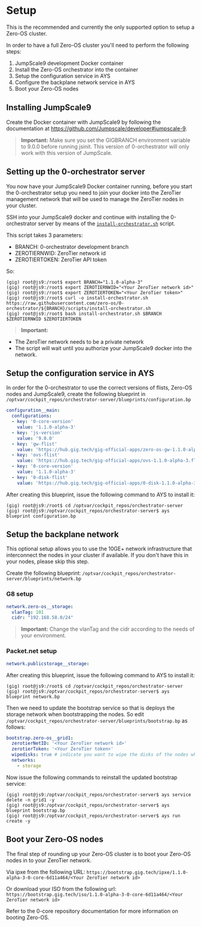 # Setup

This is the recommended and currently the only supported option to setup a Zero-OS cluster.

In order to have a full Zero-OS cluster you'll need to perform the following steps:
1. JumpScale9 development Docker container
2. Install the Zero-OS orchestrator into the container
3. Setup the configuration service in AYS
4. Configure the backplane network service in AYS
5. Boot your Zero-OS nodes

## Installing JumpScale9

Create the Docker container with JumpScale9 by following the documentation at https://github.com/Jumpscale/developer#jumpscale-9.
> **Important:** Make sure you set the GIGBRANCH environment variable to 9.0.0 before running jsinit. This version of 0-orchestrator will only work with this version of JumpScale.

## Setting up the 0-orchestrator server

You now have your JumpScale9 Docker container running, before you start the 0-orchestrator setup you need to join your docker into the ZeroTier management network that will be used to manage the ZeroTier nodes in your cluster.

SSH into your JumpScale9 docker and continue with installing the 0-orchestrator server by means of the [`install-orchestrator.sh`](../../scripts/install-orchestrator.sh) script.

This script takes 3 parameters:
- BRANCH: 0-orchestrator development branch
- ZEROTIERNWID: ZeroTier network id
- ZEROTIERTOKEN: ZeroTier API token

So:
```
(gig) root@js9:/root$ export BRANCH="1.1.0-alpha-3"
(gig) root@js9:/root$ export ZEROTIERNWID="<Your ZeroTier network id>"
(gig) root@js9:/root$ export ZEROTIERTOKEN="<Your ZeroTier token>"
(gig) root@js9:/root$ curl -o install-orchestrator.sh https://raw.githubusercontent.com/zero-os/0-orchestrator/${BRANCH}/scripts/install-orchestrator.sh
(gig) root@js9:/root$ bash install-orchestrator.sh $BRANCH $ZEROTIERNWID $ZEROTIERTOKEN
```
> **Important:**
- The ZeroTier network needs to be a private network
- The script will wait until you authorize your JumpScale9 docker into the network.

## Setup the configuration service in AYS
In order for the 0-orchestrator to use the correct versions of flists, Zero-OS nodes and JumpScale9, create the following blueprint in `/optvar/cockpit_repos/orchestrator-server/blueprints/configuration.bp`

```yaml
configuration__main:
  configurations:
  - key: '0-core-version'
    value: '1.1.0-alpha-3'
  - key: 'js-version'
    value: '9.0.0'
  - key: 'gw-flist'
    value: 'https://hub.gig.tech/gig-official-apps/zero-os-gw-1.1.0-alpha-3.flist'
  - key: 'ovs-flist'
    value: 'https://hub.gig.tech/gig-official-apps/ovs-1.1.0-alpha-3.flist'
  - key: '0-core-version'
    value: '1.1.0-alpha-3'
  - key: '0-disk-flist'
    value: 'https://hub.gig.tech/gig-official-apps/0-disk-1.1.0-alpha-3.flist'
```

After creating this blueprint, issue the following command to AYS to install it:
```
(gig) root@js9:/root$ cd /optvar/cockpit_repos/orchestrator-server
(gig) root@js9:/optvar/cockpit_repos/orchestrator-server$ ays blueprint configuration.bp
```

## Setup the backplane network
This optional setup allows you to use the 10GE+ network infrastructure that interconnect the nodes in your cluster if available. If you don't have this in your nodes, please skip this step.

Create the following blueprint: `/optvar/cockpit_repos/orchestrator-server/blueprints/network.bp`
### G8 setup
```yaml
network.zero-os__storage:
  vlanTag: 101
  cidr: "192.168.58.0/24"
```
> **Important:** Change the vlanTag and the cidr according to the needs of your environment.

### Packet.net setup

```yaml
network.publicstorage__storage:
```

After creating this blueprint, issue the following command to AYS to install it:
```
(gig) root@js9:/root$ cd /optvar/cockpit_repos/orchestrator-server
(gig) root@js9:/optvar/cockpit_repos/orchestrator-server$ ays blueprint network.bp
```

Then we need to update the bootstrap service so that is deploys the storage network when bootstrapping the nodes. So edit `/optvar/cockpit_repos/orchestrator-server/blueprints/bootstrap.bp` as follows:
```yaml
bootstrap.zero-os__grid1:
  zerotierNetID: '<Your ZeroTier network id>'
  zerotierToken: '<Your ZeroTier token>'
  wipedisks: true # indicate you want to wipe the disks of the nodes when adding them
  networks:
    - storage
```
Now issue the following commands to reinstall the updated bootstrap service:
```shell
(gig) root@js9:/optvar/cockpit_repos/orchestrator-server$ ays service delete -n grid1 -y
(gig) root@js9:/optvar/cockpit_repos/orchestrator-server$ ays blueprint bootstrap.bp
(gig) root@js9:/optvar/cockpit_repos/orchestrator-server$ ays run create -y
```

## Boot your Zero-OS nodes
The final step of rounding up your Zero-OS cluster is to boot your Zero-OS nodes in to your ZeroTier network.

Via ipxe from the following URL: `https://bootstrap.gig.tech/ipxe/1.1.0-alpha-3-0-core-6d11a464/<Your ZeroTier network id>`

Or download your ISO from the following url: `https://bootstrap.gig.tech/iso/1.1.0-alpha-3-0-core-6d11a464/<Your ZeroTier network id>`

Refer to the 0-core repository documentation for more information on booting Zero-OS.
